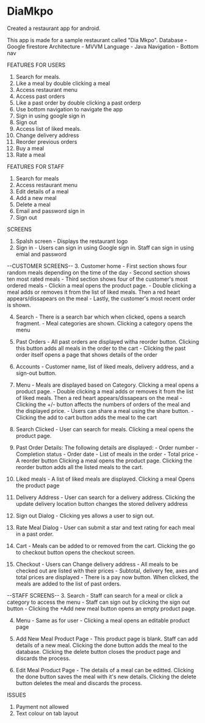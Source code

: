 # DiaMkpo
Created a restaurant app for android. 

This app is made for a sample restaurant called "Dia Mkpo".
Database - Google firestore
Architecture - MVVM
Language - Java
Navigation - Bottom nav

FEATURES FOR USERS
1. Search for meals. 
2. Like a meal by double clicking a meal
3. Access restaurant menu
4. Access past orders
5. Like a past order by double clicking a past orderp
6. Use bottom navigation to navigate the app
7. Sign in using google sign in
8. Sign out
9. Access list of liked meals.
10. Change delivery address
11. Reorder previous orders
12. Buy a meal
13. Rate a meal

FEATURES FOR STAFF
1. Search for meals
2. Access restaurant menu
3. Edit details of a meal
4. Add a new meal
5. Delete a meal
6. Email and password sign in
7. Sign out

SCREENS
1. Spalsh screen - Displays the restaurant logo
2. Sign in - Users can sign in using Google sign in. Staff can sign in using emial and password

--CUSTOMER SCREENS--
3. Customer home - First section shows four random meals depending on the time of the day
                 - Second section shows ten most rated meals 
                 - Third section shows four of the customer's most ordered meals
                 - Clickin a meal opens the product page. 
                 - Double clicking a meal adds or removes it from the list of liked meals. Then a red heart appears/dissapears on the meal 
                 - Lastly, the customer's most recent order is shown.
                 
4. Search - There is a search bar which when clicked, opens a search fragment.
          - Meal categories are shown. Clicking a category opens the menu

5. Past Orders - All past orders are displayed witha reorder button. Clicking this button adds all meals in the order to the cart
               - Clicking the past order itself opens a page that shows details of the order

6. Accounts - Customer name, list of liked meals, delivery address, and a sign-out button.

7. Menu - Meals are displayed based on Category. Clicking a meal opens a product page. 
        - Double clicking a meal adds or removes it from the list of liked meals. Then a red heart appears/dissapears on the meal
        - Clicking the +/- button affects the numbers of orders of the meal and the displayed price.
        - Users can share a meal using the share button. 
        - Clicking the add to cart button adds the meal to the cart

8. Search Clicked - User can search for meals. Clicking a meal opens the product page.

9. Past Order Details: The following details are displayed:
        - Order number
        - Completion status
        - Order date
        - List of meals in the order
        - Total price
        - A reorder button
        Clicking a meal opens the product page. Clicking the reorder button adds all the listed meals to the cart.

10. Liked meals - A list of liked meals are displayed. Clicking a meal Opens the product page

11. Delivery Address - User can search for a delivery address. Clicking the update delivery location button changes the stored delivery address

12. Sign out Dialog - Clicking yes allows a user to sign out.

13. Rate Meal Dialog - User can submit a star and text rating for each meal in a past order.

14. Cart - Meals can be added to or removed from the cart. Clicking the go to checkout button opens the checkout screen.

15. Checkout - Users can Change delivery address
             - All meals to be checked out are listed with their prices
             - Subtotal, delivery fee, axes and total prices are displayed
             - There is a pay now button. When clicked, the meals are added to the list of past orders.

--STAFF SCREENS--
3. Search - Staff can search for a meal or click a category to access the menu
          - Staff can sign out by clicking the sign out button
          - Clicking the +Add new meal button opens an empty product page.

4. Menu - Same as for user
        - Clicking a meal opens an editable product page

5. Add New Meal Product Page - This product page is blank. Staff can add details of a new meal. Clicking the done button adds the meal to the database. Clicking the delete button closes the product page and discards the process.

6. Edit Meal Product Page - The details of a meal can be editted. Clicking the done button saves the meal with it's new details. Clicking the delete button deletes 
the meal and discards the process.

ISSUES
1. Payment not allowed
2. Text colour on tab layout
             
